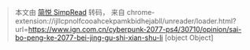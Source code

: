 > 本文由 [简悦 SimpRead](http://ksria.com/simpread/) 转码， 来自 chrome-extension://ijllcpnolfcooahcekpamkbidhejabll/unreader/loader.html?url=https://www.ign.com.cn/cyberpunk-2077-ps4/30710/opinion/sai-bo-peng-ke-2077-bei-jing-gu-shi-xian-shu-li [object Object]